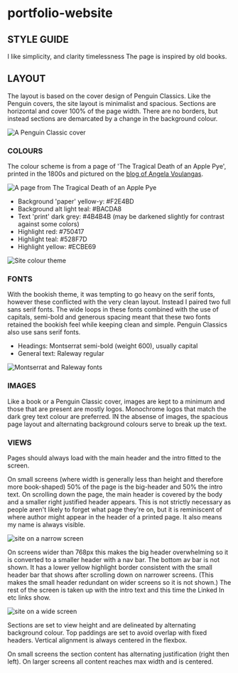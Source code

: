 # portfolio-website

## STYLE GUIDE

I like simplicity, and clarity
timelessness
The page is inspired by old books. 

## LAYOUT
The layout is based on the cover design of Penguin Classics. Like the Penguin covers, the site layout is minimalist and spacious. Sections are horizontal and cover 100% of the page width. There are no borders, but instead sections are demarcated by a change in the background colour.

![A Penguin Classic cover](https://github.com/Simbidion/portfolio-website/blob/master/assets/img/classic.jpg?raw=true "A Penguin Classic book cover")

### COLOURS
The colour scheme is from a page of 'The Tragical Death of an Apple Pye', printed in the 1800s and pictured on the [blog of Angela Voulangas](http://parenthetically.blogspot.com.au/2012/03/real-gashlycrumb-tinies.html).

![A page from The Tragical Death of an Apple Pye](http://1.bp.blogspot.com/-5hzM91_tqfA/T2ZCOZUSDNI/AAAAAAAAFNI/-FtBJ0h9VQ0/s400/apple+pie.jpg "The Tragical Death of an Apple Pye")

 - Background 'paper' yellow-y: #F2E4BD
 - Background alt light teal: #BACDA8
 - Text 'print' dark grey: #4B4B4B (may be darkened slightly for contrast against some colors)
 - Highlight red: #750417
 - Highlight teal: #528F7D
 - Highlight yellow: #ECBE69

![Site colour theme](https://github.com/Simbidion/portfolio-website/blob/master/assets/img/colours.png?raw=true "Site colour theme")

### FONTS
With the bookish theme, it was tempting to go heavy on the serif fonts, however these conflicted with the very clean layout. Instead I paired two full sans serif fonts. The wide loops in these fonts combined with the use of capitals, semi-bold and generous spacing meant that these two fonts retained the bookish feel while keeping clean and simple. Penguin Classics also use sans serif fonts.

 - Headings: Montserrat semi-bold (weight 600), usually capital
 - General text: Raleway regular

![Montserrat and Raleway fonts](https://github.com/Simbidion/portfolio-website/blob/master/assets/img/fonts.png?raw=true "Montserrat and Raleway fonts")
 
### IMAGES
Like a book or a Penguin Classic cover, images are kept to a minimum and those that are present are mostly logos. Monochrome logos that match the dark grey text colour are preferred. IN the absense of images, the spacious page layout and alternating background colours serve to break up the text.

### VIEWS
Pages should always load with the main header and the intro fitted to the screen.

On small screens (where width is generally less than height and therefore more book-shaped) 50% of the page is the big-header and 50% the intro text. On scrolling down the page, the main header is covered by the body and a smaller right justified header appears. This is not strictly necessary as people aren't likely to forget what page they're on, but it is reminiscent of where author might appear in the header of a printed page. It also means my name is always visible.

![site on a narrow screen](https://github.com/Simbidion/portfolio-website/blob/master/assets/img/narrow-shot.png?raw=true "site on a narrow screen")

On screens wider than 768px this makes the big header overwhelming so it is converted to a smaller header with a nav bar. The bottom av bar is not shown. It has a lower yellow highlight border consistent with the small header bar that shows after scrolling down on narrower screens. (This makes the small header redundant on wider screens so it is not shown.) The rest of the screen is taken up with the intro text and this time the Linked In etc links show.

![site on a wide screen](https://github.com/Simbidion/portfolio-website/blob/master/assets/img/wide-shot.png?raw=true "site on a wide screen")

Sections are set to view height and are delineated by alternating background colour. Top paddings are set to avoid overlap with fixed headers. Vertical alignment is always centered in the flexbox.

On small screens the section content has alternating justification (right then left). On larger screens all content reaches max width and is centered.  